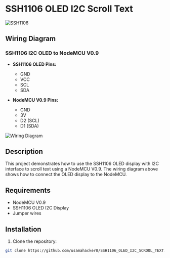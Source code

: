 # SSH1106 OLED I2C Scroll Text

![SSH1106](https://github.com/usamahacker0/SSH1106_OLED_I2C_SCROOL_TEXT/assets/39077959/bc28a247-2fce-494e-8183-1296b7a5d07f)

## Wiring Diagram

### SSH1106 I2C OLED to NodeMCU V0.9

- **SSH1106 OLED Pins:**
  - GND
  - VCC
  - SCL
  - SDA

- **NodeMCU V0.9 Pins:**
  - GND
  - 3V
  - D2 (SCL)
  - D1 (SDA)

![Wiring Diagram](https://github.com/usamahacker0/SSH1106_OLED_I2C_SCROOL_TEXT/assets/39077959/d1bac44c-4f63-4956-83f0-ab89174a9d4d)

## Description

This project demonstrates how to use the SSH1106 OLED display with I2C interface to scroll text using a NodeMCU V0.9. The wiring diagram above shows how to connect the OLED display to the NodeMCU.

## Requirements

- NodeMCU V0.9
- SSH1106 OLED I2C Display
- Jumper wires

## Installation

1. Clone the repository:

```sh
git clone https://github.com/usamahacker0/SSH1106_OLED_I2C_SCROOL_TEXT.git

